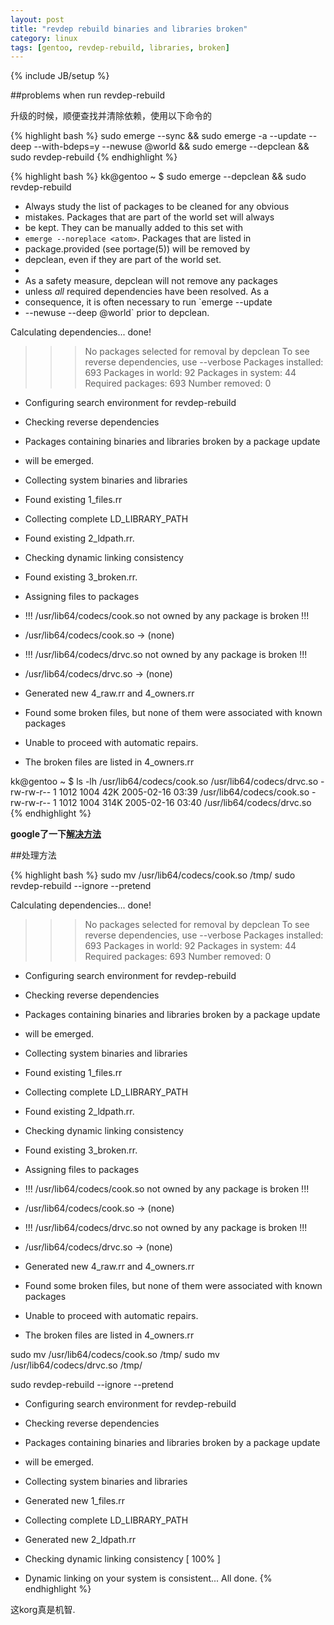```yaml
---
layout: post
title: "revdep rebuild binaries and libraries broken"
category: linux
tags: [gentoo, revdep-rebuild, libraries, broken]
---
```

{% include JB/setup %}

##problems when run revdep-rebuild

升级的时候，顺便查找并清除依赖，使用以下命令的

{% highlight bash %}
sudo emerge --sync && sudo emerge -a --update --deep --with-bdeps=y --newuse @world && sudo emerge --depclean && sudo revdep-rebuild
{% endhighlight %}


{% highlight bash %}
kk@gentoo ~ $ sudo emerge --depclean && sudo revdep-rebuild

* Always study the list of packages to be cleaned for any obvious
 * mistakes. Packages that are part of the world set will always
 * be kept.  They can be manually added to this set with
 * `emerge --noreplace <atom>`.  Packages that are listed in
 * package.provided (see portage(5)) will be removed by
 * depclean, even if they are part of the world set.
 * 
 * As a safety measure, depclean will not remove any packages
 * unless *all* required dependencies have been resolved.  As a
 * consequence, it is often necessary to run `emerge --update
 * --newuse --deep @world` prior to depclean.

Calculating dependencies... done!
>>> No packages selected for removal by depclean
>>> To see reverse dependencies, use --verbose
Packages installed:   693
Packages in world:    92
Packages in system:   44
Required packages:    693
Number removed:       0
 * Configuring search environment for revdep-rebuild

 * Checking reverse dependencies
 * Packages containing binaries and libraries broken by a package update
 * will be emerged.

 * Collecting system binaries and libraries
 * Found existing 1_files.rr
 * Collecting complete LD_LIBRARY_PATH
 * Found existing 2_ldpath.rr.
 * Checking dynamic linking consistency
 * Found existing 3_broken.rr.
 * Assigning files to packages
 *  !!! /usr/lib64/codecs/cook.so not owned by any package is broken !!!
 *   /usr/lib64/codecs/cook.so -> (none)
 *  !!! /usr/lib64/codecs/drvc.so not owned by any package is broken !!!
 *   /usr/lib64/codecs/drvc.so -> (none)
 * Generated new 4_raw.rr and 4_owners.rr
 * Found some broken files, but none of them were associated with known packages
 * Unable to proceed with automatic repairs.
 * The broken files are listed in 4_owners.rr

kk@gentoo ~ $ ls -lh /usr/lib64/codecs/cook.so /usr/lib64/codecs/drvc.so
-rw-rw-r-- 1 1012 1004  42K 2005-02-16 03:39 /usr/lib64/codecs/cook.so
-rw-rw-r-- 1 1012 1004 314K 2005-02-16 03:40 /usr/lib64/codecs/drvc.so
{% endhighlight %}

**google了一下[解决方法](https://www.hellboundhackers.org/forum/gentoo_-_revdep-rebuild_%22not_owned_by_any_package%22-63-16523_0.html)**

##处理方法

{% highlight bash %}
sudo mv /usr/lib64/codecs/cook.so /tmp/
sudo revdep-rebuild --ignore --pretend

Calculating dependencies... done!
>>> No packages selected for removal by depclean
>>> To see reverse dependencies, use --verbose
Packages installed:   693
Packages in world:    92
Packages in system:   44
Required packages:    693
Number removed:       0
 * Configuring search environment for revdep-rebuild

 * Checking reverse dependencies
 * Packages containing binaries and libraries broken by a package update
 * will be emerged.

 * Collecting system binaries and libraries
 * Found existing 1_files.rr
 * Collecting complete LD_LIBRARY_PATH
 * Found existing 2_ldpath.rr.
 * Checking dynamic linking consistency
 * Found existing 3_broken.rr.
 * Assigning files to packages
 *  !!! /usr/lib64/codecs/cook.so not owned by any package is broken !!!
 *   /usr/lib64/codecs/cook.so -> (none)
 *  !!! /usr/lib64/codecs/drvc.so not owned by any package is broken !!!
 *   /usr/lib64/codecs/drvc.so -> (none)
 * Generated new 4_raw.rr and 4_owners.rr
 * Found some broken files, but none of them were associated with known packages
 * Unable to proceed with automatic repairs.
 * The broken files are listed in 4_owners.rr

sudo mv /usr/lib64/codecs/cook.so /tmp/
sudo mv /usr/lib64/codecs/drvc.so /tmp/

sudo revdep-rebuild --ignore --pretend
 * Configuring search environment for revdep-rebuild

 * Checking reverse dependencies
 * Packages containing binaries and libraries broken by a package update
 * will be emerged.

 * Collecting system binaries and libraries
 * Generated new 1_files.rr
 * Collecting complete LD_LIBRARY_PATH
 * Generated new 2_ldpath.rr
 * Checking dynamic linking consistency
[ 100% ]                 

 * Dynamic linking on your system is consistent... All done. 
{% endhighlight %}

这korg真是机智.
